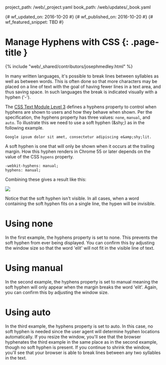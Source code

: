 project_path: /web/_project.yaml
book_path: /web/updates/_book.yaml

{# wf_updated_on: 2016-10-20 #}
{# wf_published_on: 2016-10-20 #}
{# wf_featured_snippet: TBD #}

# Manage Hyphens with CSS {: .page-title }

{% include "web/_shared/contributors/josephmedley.html" %}

In many written languages, it's possible to break lines between syllables as well as between words. This is often done so that more characters may be placed on a line of text with the goal of having fewer lines in a text area, and thus saving space. In such languages the break is indicated visually with a hyphen ('-').

The [CSS Text Module Level 3](https://drafts.csswg.org/css-text-3) defines a hyphens property to control when hyphens are shown to users and how they behave when shown. Per the specification, the hyphens property has three values: `none`, `manual`, and `auto`. To illustrate this we need to use a soft hyphen (&amp;shy;) as in the following example.

    Google ipsum dolor sit amet, consectetur adipiscing e&amp;shy;lit.

A soft hyphen is one that will only be shown when it occurs at the trailing margin. How this hyphen renders in Chrome 55 or later depends on the value of the CSS `hypens` property.

    -webkit-hyphens: manual;
    hyphens: manual;
    
Combining these gives a result like this:

<img src="/web/updates/images/2016/10/css-hyphen/single-line.png">

Notice that the soft hyphen isn't visible. In all cases, when a word containing the soft hyphen fits on a single line, the hypen will be invisible. 

# Using none

In the first example, the hyphens property is set to none. This prevents the soft hyphen from ever being displayed. You can confirm this by adjusting the window size so that the word 'elit' will not fit in the visible line of text.

# Using manual

In the second example, the hyphens property is set to manual meaning the soft hyphen will only appear when the margin breaks the word 'elit'. Again, you can confirm this by adjusting the window size.

# Using auto

In the third example, the hyphens property is set to auto. In this case, no soft hyphen is needed since the user agent will determine hyphen locations automatically. If you resize the window, you'll see that the browser hyphenates the third example in the same place as in the second example, though no soft hyphen is present. If you continue to shrink the window, you'll see that your browser is able to break lines between any two syllables in the text.
